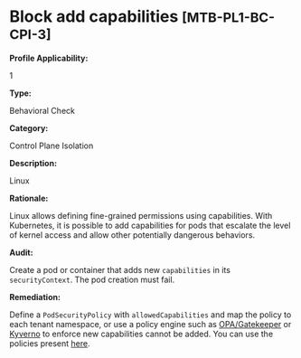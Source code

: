 # Block add capabilities <small>[MTB-PL1-BC-CPI-3] </small>

**Profile Applicability:**

1

**Type:**

Behavioral Check

**Category:**

Control Plane Isolation

**Description:**

Linux

**Rationale:**

Linux allows defining fine-grained permissions using capabilities. With Kubernetes, it is possible to add capabilities for pods that escalate the level of kernel access and allow other potentially dangerous behaviors.

**Audit:**

Create a pod or container that adds new `capabilities` in its `securityContext`. The pod creation must fail.

**Remediation:**

Define a `PodSecurityPolicy` with `allowedCapabilities` and map the policy to each tenant namespace, or use a policy engine such as [OPA/Gatekeeper](https://github.com/open-policy-agent/gatekeeper) or [Kyverno](https://kyverno.io) to enforce new capabilities cannot be added. You can use the policies present [here](https://github.com/kubernetes-sigs/multi-tenancy/tree/master/benchmarks/kubectl-mtb/test/policies).

